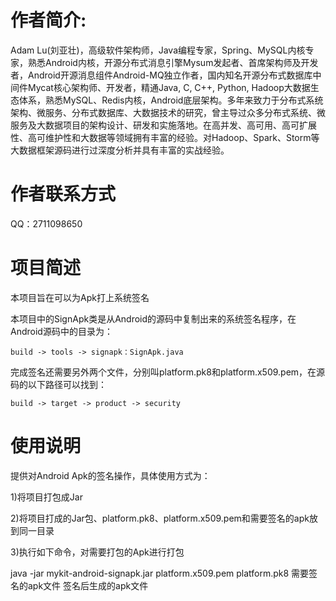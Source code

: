 # 作者简介: 
Adam Lu(刘亚壮)，高级软件架构师，Java编程专家，Spring、MySQL内核专家，熟悉Android内核，开源分布式消息引擎Mysum发起者、首席架构师及开发者，Android开源消息组件Android-MQ独立作者，国内知名开源分布式数据库中间件Mycat核心架构师、开发者，精通Java, C, C++, Python, Hadoop大数据生态体系，熟悉MySQL、Redis内核，Android底层架构。多年来致力于分布式系统架构、微服务、分布式数据库、大数据技术的研究，曾主导过众多分布式系统、微服务及大数据项目的架构设计、研发和实施落地。在高并发、高可用、高可扩展性、高可维护性和大数据等领域拥有丰富的经验。对Hadoop、Spark、Storm等大数据框架源码进行过深度分析并具有丰富的实战经验。

# 作者联系方式
QQ：2711098650

# 项目简述
本项目旨在可以为Apk打上系统签名  
  
本项目中的SignApk类是从Android的源码中复制出来的系统签名程序，在Android源码中的目录为：
```
build -> tools -> signapk：SignApk.java
```
完成签名还需要另外两个文件，分别叫platform.pk8和platform.x509.pem，在源码的以下路径可以找到：
```
build -> target -> product -> security
```

# 使用说明
提供对Android Apk的签名操作，具体使用方式为：  
  
1)将项目打包成Jar  
  
2)将项目打成的Jar包、platform.pk8、platform.x509.pem和需要签名的apk放到同一目录  
  
3)执行如下命令，对需要打包的Apk进行打包  
  
java -jar mykit-android-signapk.jar platform.x509.pem platform.pk8 需要签名的apk文件 签名后生成的apk文件

